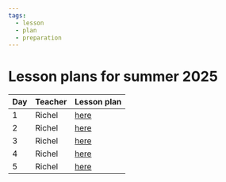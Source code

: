 ```yaml
---
tags:
  - lesson
  - plan
  - preparation
---
```


# Lesson plans for summer 2025

Day|Teacher|Lesson plan
---|-------|--------------------------------
1  |Richel |[here](20250505_richel.md)
2  |Richel |[here](20250506_richel.md)
3  |Richel |[here](20250507_richel.md)
4  |Richel |[here](20250508_richel.md)
5  |Richel |[here](20250509_richel.md)
